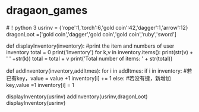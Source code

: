# dragaon_games
#！python 3
usrinv = {'rope':1,'torch':6,'gold coin':42,'dagger':1,'arrow':12}
dragonLoot =['gold coin','dagger','gold coin','gold coin','ruby','sword']


def displayInventory(inventory): #print the item and numbers of user inventory
    total = 0
    print('Inventory')
    for k,v in inventory.items():
        print(str(v) + ' ' +str(k))
        total = total + v
    print('Total number of items: ' + str(total))
    

def addInventory(inventory,addItmes):
    for i in addItmes:
        if i in inventory: #若已有key，value = value +1
            inventory[i] += 1
        else:               #若没有键，新增加key,value =1
            inventory[i] = 1


displayInventory(usrinv)
addInventory(usrinv,dragonLoot)
displayInventory(usrinv)
